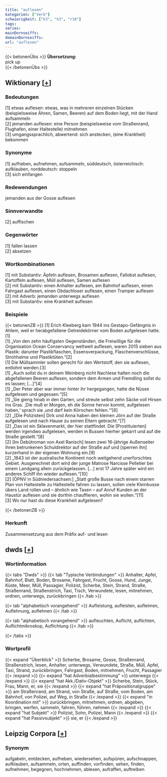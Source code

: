 ```yaml
---
title: "auflesen"
kategorien: ["Verb"]
schwierigkeit: ["k3", "h3", "r18"]
tags:
series:
mainDornseiffs:
domainDornseiffs:
url: "auflesen"
---
```


{{< betonenÜbs >}}
**Übersetzung:**  
pick up  
{{< /betonenÜbs >}}

## Wiktionary [[+](https://de.wiktionary.org/wiki/auflesen)]

### Bedeutungen
[1] etwas auflesen: etwas, was in mehreren einzelnen Stücken (beispielsweise Ähren, Samen, Beeren) auf dem Boden liegt, mit der Hand aufsammeln  
[2] jemanden auflesen: eine Person (beispielsweise vom Straßenrand, Flughafen, einer Haltestelle) mitnehmen  
[3] umgangssprachlich, abwertend: sich anstecken, (eine Krankheit) bekommen  

### Synonyme
[1] aufheben, aufnehmen, aufsammeln, süddeutsch, österreichisch: aufklauben, norddeutsch: stoppeln  
[3] sich einfangen  

### Redewendungen
jemanden aus der Gosse auflesen  

### Sinnverwandte
[2] auffischen  

### Gegenwörter
[1] fallen lassen  
[2] absetzen  

### Wortkombinationen
[1] mit Substantiv: Äpfeln auflesen, Brosamen auflesen, Fallobst auflesen, Kartoffeln auflesen, Müll auflesen, Samen auflesen  
[2] mit Substantiv: einen Anhalter auflesen, am Bahnhof auflesen, einen Fahrgast auflesen, einen Obdachloser auflesen, einen Tramper auflesen  
[2] mit Adverb: jemanden unterwegs auflesen  
[3] mit Substantiv: eine Krankheit auflesen  

### Beispiele
{{< betonenZB >}}
[1] Erich Kleeberg kam 1944 ins Gestapo-Gefängnis in Ahlem, weil er herabgefallene Getreidekörner vom Boden aufgelesen hatte.[1]  
[1] „Von den zehn häufigsten Gegenständen, die Freiwillige für die Organisation Ocean Conservancy weltweit auflesen, waren 2015 sieben aus Plastik: darunter Plastikflaschen, Essensverpackung, Flaschenverschlüsse, Strohhalme und Plastiktüten.“[2]  
[1] Die Müllsammler sollen gerecht für den Wertstoff, den sie auflesen, entlohnt werden.[3]  
[1] „Auch sollst du in deinem Weinberg nicht Nachlese halten noch die abgefallenen Beeren auflesen, sondern dem Armen und Fremdling sollst du es lassen; […]“[4]  
[1] „Der Peter aber war immer hinter ihr hergegangen, hatte die Nüsse aufgelesen und gegessen.“[5]  
[1] „Sie gieng hinab in den Garten, und streute selbst zehn Säcke voll Hirsen ins Gras. ‚Die muß er Morgen, eh die Sonne hervor kommt, aufgelesen haben,‘ sprach sie ‚und darf kein Körnchen fehlen.‘“[6]  
[2] „[Die Polizisten] Dirk und Anna haben den kleinen Jörn auf der Straße aufgelesen und nach Hause zu seinen Eltern gebracht.“[7]  
[2] „Das ist ein Sklavenmarkt, der hier stattfindet. Die [Prostituierten] werden irgendwo aufgelesen, werden in Bussen hierher gekarrt und auf die Straße gestellt.“[8]  
[2] [Im Debütroman von Axel Ranisch] lesen zwei 16-jährige Außenseiter ihren betrunkenen Schuldirektor auf der Straße auf und [sperren ihn] kurzerhand in der eigenen Wohnung ein.[9]  
[2] „1843 ist der australische Kontinent noch weitgehend unerforschtes Gebiet. Ausgerechnet dort wird der junge Matrose Narcisse Pelletier bei einem Landgang allein zurückgelassen. […] erst 17 Jahre später wird ein anderes Schiff ihn wieder auflesen.“[10]  
[2] [ÖPNV in Südniedersachsen:] „Statt große Busse nach einem starren Plan von Haltestelle zu Haltestelle fahren zu lassen, sollen viele Kleinbusse übers Land rollen und – ähnlich wie Taxen – auf Anruf Kunden an der Haustür auflesen und sie dorthin chauffieren, wohin sie wollen.“[11]  
[3] Wo nur hast du diese Krankheit aufgelesen?  

{{< /betonenZB >}}
### Herkunft
Zusammensetzung aus dem Präfix auf- und lesen  



## dwds [[+](https://www.dwds.de/wb/auflesen)]

### Wortinformation
{{< tabs "Dwds" >}}
{{< tab "Typische Verbindungen" >}}
Anhalter, Apfel, Bahnhof, Blatt, Boden, Brosame, Fahrgast, Frucht, Gosse, Hund, Junge, Küste, Meer, Müll, Passagier, Polizist, Scherbe, Stein, Strand, Straße, Straßenrand, Straßenstrich, Taxi, Tisch, Verwundete, lesen, mitnehmen, ordnen, unterwegs, zurückbringen
{{< /tab >}}

{{< tab "alphabetisch vorangehend" >}}
Aufleistung, aufleisten, aufleimen, Auflehnung, auflehnen
{{< /tab >}}

{{< tab "alphabetisch vorangehend" >}}
aufleuchten, Auflicht, auflichten, Auflichtmikroskop, Auflichtung
{{< /tab >}}

{{< /tabs >}}

### Wortprofil
{{< expand "Überblick" >}} Scherbe, Brosame, Gosse, Straßenrand, Straßenstrich, lesen, Anhalter, unterwegs, Verwundete, Straße, Müll, Apfel, Taxi, Strand, zurückbringen, Fahrgast, Boden, mitnehmen, Frucht, Passagier {{< /expand >}}
{{< expand "hat Adverbialbestimmung" >}} unterwegs {{< /expand >}}
{{< expand "hat Akk./Dativ-Objekt" >}} Scherbe, Stein, Stück, Frau, Mann, er, sie {{< /expand >}}
{{< expand "hat Präpositionalgruppe" >}} am Straßenrand, am Strand, von Straße, auf Straße, vom Boden, am Bahnhof, von Polizei, auf Weg, in Straße {{< /expand >}}
{{< expand "in Koordination mit" >}} zurückbringen, mitnehmen, ordnen, abgeben, bringen, werfen, sammeln, fahren, führen, nehmen {{< /expand >}}
{{< expand "hat Subjekt" >}} Polizist, Sohn, Polizei, Mann {{< /expand >}}
{{< expand "hat Passivsubjekt" >}} sie, er {{< /expand >}}

## Leipzig Corpora [[+](https://corpora.uni-leipzig.de/en/res?word=auflesen&corpusId=deu_newscrawl-public_2018)]


### Synonym
aufgabeln, entdecken, aufheben, wiedersehen, aufspüren, aufschnappen, aufklauben, aufsammeln, orten, auffinden, vorfinden, sehen, finden, aufnehmen, begegnen, hochnehmen, ablesen, aufraffen, auftreiben

